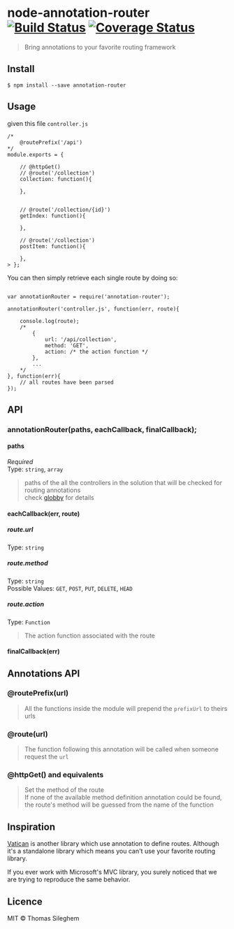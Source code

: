# node-annotation-router [![Build Status](https://travis-ci.org/mastilver/node-annotation-router.svg)](https://travis-ci.org/mastilver/node-annotation-router) [![Coverage Status](https://coveralls.io/repos/mastilver/node-annotation-router/badge.svg)](https://coveralls.io/r/mastilver/node-annotation-router)


> Bring annotations to your favorite routing framework


## Install

`$ npm install --save annotation-router`


## Usage

given this file `controller.js`

```
/*
    @routePrefix('/api')
*/
module.exports = {

    // @httpGet()
    // @route('/collection')
    collection: function(){

    },


    // @route('/collection/{id}')
    getIndex: function(){

    },

    // @route('/collection')
    postItem: function(){

    },
> };
```


You can then simply retrieve each single route by doing so:

```

var annotationRouter = require('annotation-router');

annotationRouter('controller.js', function(err, route){

    console.log(route);
    /*
        {
            url: '/api/collection',
            method: 'GET',
            action: /* the action function */
        },
        ...
    */
}, function(err){
    // all routes have been parsed
});

```


## API

### annotationRouter(paths, eachCallback, finalCallback);

#### paths

*Required*  
Type: `string`, `array`  
> paths of the all the controllers in the solution that will be checked for routing annotations  
> check [globby](https://github.com/sindresorhus/globby) for details


#### eachCallback(err, route)

##### route.url

Type: `string`


##### route.method

Type: `string`  
Possible Values: `GET`, `POST`, `PUT`, `DELETE`, `HEAD`  

##### route.action

Type: `Function`
> The action function associated with the route  

#### finalCallback(err)


## Annotations API

### @routePrefix(url)

> All the functions inside the module will prepend the `prefixUrl` to theirs urls


### @route(url)

> The function following this annotation will be called when someone request the `url`

### @httpGet() and equivalents


> Set the method of the route  
> If none of the available method definition annotation could be found, the route's method will be guessed from the name of the function


## Inspiration

[Vatican](https://github.com/deleteman/vatican) is another library which use annotation to define routes. Although it's a standalone library which means you can't use your favorite routing library.

If you ever work with Microsoft's MVC library, you surely noticed that we are trying to reproduce the same behavior.


## Licence

MIT © Thomas Sileghem
